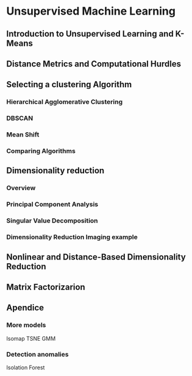 # Unsupervised Machine Learning

## Introduction to Unsupervised Learning and K-Means
## Distance Metrics and Computational Hurdles
## Selecting a clustering Algorithm
### Hierarchical Agglomerative Clustering
### DBSCAN
### Mean Shift
### Comparing Algorithms

## Dimensionality reduction
### Overview
### Principal Component Analysis
### Singular Value Decomposition
### Dimensionality Reduction Imaging example

## Nonlinear and Distance-Based Dimensionality Reduction
## Matrix Factorizarion
## Apendice
### More models
Isomap
TSNE
GMM
### Detection anomalies
Isolation Forest 